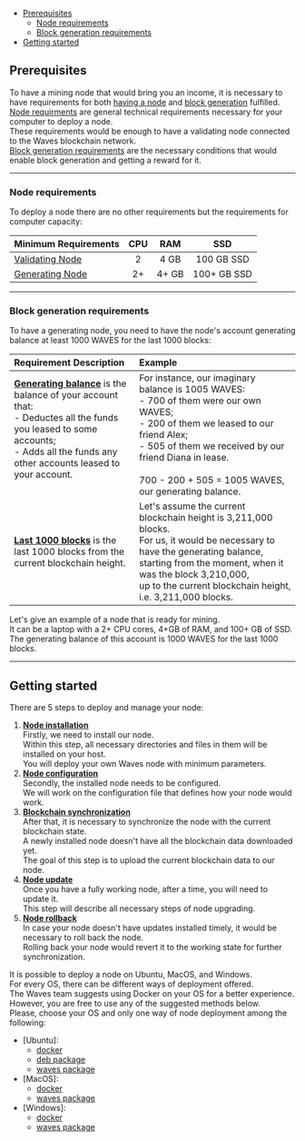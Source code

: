 - [Prerequisites](#prerequisites)
  - [Node requirements](#node-requirements)
  - [Block generation requirements](#block-generation-requirements)
- [Getting started](#getting-started)

## Prerequisites ##

To have a mining node that would bring you an income, it is necessary to have requirements for both [having a node](#node-requirements) and [block generation](#block-generation-requirements) fulfilled.  
[Node requirments](#node-requirements) are general technical requirements necessary for your computer to deploy a node.  
These requirements would be enough to have a validating node connected to the Waves blockchain network.  
[Block generation requirements](#block-generation-requirements) are the necessary conditions that would enable block generation and getting a reward for it.  

---

### Node requirements ###

To deploy a node there are no other requirements but the requirements for computer capacity:  

| Minimum Requirements | CPU | RAM | SSD | 
| :---------- | :----------:  | :----------:  | :----------: |
| [Validating Node](https://docs.waves.tech/en/blockchain/node/validating-node) | 2 | 4 GB| 100 GB SSD|
| [Generating Node](https://docs.waves.tech/en/blockchain/node/mining-node) | 2+ | 4+ GB| 100+ GB SSD|

---

### Block generation requirements ###

To have a generating node, you need to have the node's account generating balance at least 1000 WAVES for the last 1000 blocks:    

| Requirement Description | Example|
| :----- | :----- |
| **<u>Generating balance</u>** is the balance of your account that:<br>- Deductes all the funds you leased to some accounts;<br>- Adds all the funds any other accounts leased to your account.<br><br>| For instance, our imaginary balance is 1005 WAVES:<br>- 700 of them were our own WAVES;<br>- 200 of them we leased to our friend Alex;<br>- 505 of them we received by our friend Diana in lease.<br><br>700 - 200 + 505 = 1005 WAVES, our generating balance. |
| **<u>Last 1000 blocks</u>** is the last 1000 blocks from the current blockchain height. | Let's assume the current blockchain height is 3,211,000 blocks.<br>For us, it would be necessary to have the generating balance, starting from the moment, when it was the block 3,210,000,<br>up to the current blockchain height, i.e. 3,211,000 blocks.
  
Let's give an example of a node that is ready for mining.  
It can be a laptop with a 2+ CPU cores, 4+GB of RAM, and 100+ GB of SSD.   
The generating balance of this account is 1000 WAVES for the last 1000 blocks.  

---

## Getting started ##

There are 5 steps to deploy and manage your node:
1. **<u>Node installation</u>**  
    Firstly, we need to install our node.  
    Within this step, all necessary directories and files in them will be installed on your host.  
    You will deploy your own Waves node with minimum parameters.
2. **<u>Node configuration</u>**  
    Secondly, the installed node needs to be configured.  
    We will work on the configuration file that defines how your node would work.
3. **<u>Blockchain synchronization</u>**  
    After that, it is necessary to synchronize the node with the current blockchain state.  
    A newly installed node doesn't have all the blockchain data downloaded yet.  
    The goal of this step is to upload the current blockchain data to our node.
4. **<u>Node update</u>**  
    Once you have a fully working node, after a time, you will need to update it.  
    This step will describe all necessary steps of node upgrading.
5. **<u>Node rollback</u>**  
    In case your node doesn't have updates installed timely, it would be necessary to roll back the node.  
    Rolling back your node would revert it to the working state for further synchronization.

It is possible to deploy a node on Ubuntu, MacOS, and Windows.  
For every OS, there can be different ways of deployment offered.  
The Waves team suggests using Docker on your OS for a better experience.  
However, you are free to use any of the suggested methods below.  
Please, choose your OS and only one way of node deployment among the following:
- [Ubuntu]:
  - [docker]()
  - [deb package]()
  - [waves package]()
- [MacOS]:
  - [docker]()
  - [waves package]()
- [Windows]:
  - [docker]()
  - [waves package]()